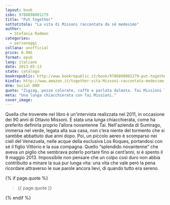 ```yaml
---
layout: book
isbn: 9788898001279
title: "Put together"
sottotitolo: "La vita di Missoni raccontata da sé medesimo"
author:
  - Stefania Radman 
categories:
  - personaggi
collana: unofficial
price: 0.99€
format: epub
lang: italiano
date: 2013-05-13
state: catalogo
bookrepublic: http://www.bookrepublic.it/book/9788898001279-put-together-la-vita-di-missoni-raccontata-da-se-medesimo/
kindle: http://www.amazon.it/together-vita-Missoni-raccontata-medesimo-ebook/dp/B00CRHCP5W/
drm: Social DRM
quote: "Zigzag, pezze colorate, caffè e parlata dalmata. Tai Missioni lo ricorda così."
meta: "Una lunga chiacchierata con Tai Missioni."
cover_image:
---
```

Quella che troverete nel libro è un'intervista realizzata nel 2011, in occasione dei 90 anni di Ottavio Missoni. È stata una lunga chiacchierata, come ha preferito definirla proprio l’allora novantenne Tai. Nell'azienda di Sumirago, immersa nel verde, legata alla sua casa, non c’era niente del tormento che si sarebbe abbattuto due anni dopo. Poi, un piccolo aereo è scomparso nei cieli del Venezuela, nelle acque della esclusiva Los Roques, portandosi con sé il figlio Vittorio e la sua compagna. Quello “splendido novantenne” che aveva un piglio che sembrava poterlo portare fino ai cent’anni, si è spento il 9 maggio 2013. Impossibile non pensare che un colpo così duro non abbia contribuito a minare la sua pur lunga vita: una vita che vale però la pena ricordare attraverso le sue parole ancora lievi, di quando tutto era sereno.

{% if page.quote %}
<blockquote>
    {{ page.quote }}
</blockquote>
{% endif %}